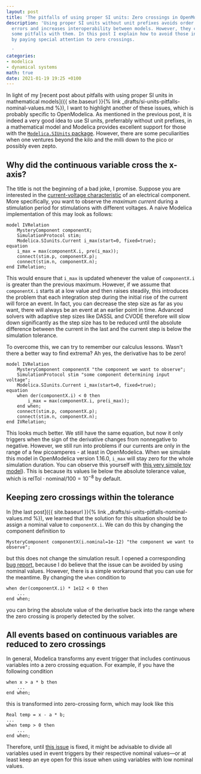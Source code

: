```yaml
---
layout: post
title: 'The pitfalls of using proper SI units: Zero crossings in OpenModelica'
description: 'Using proper SI units without unit prefixes avoids order of magnitude
  errors and increases interoperability between models. However, they can also bring
  some pitfalls with them. In this post I explain how to avoid those in OpenModelica
  by paying special attention to zero crossings.

  '
categories:
- modelica
- dynamical systems
math: true
date: 2021-01-19 19:25 +0100
---
```

In light of my [recent post about pitfalls with using proper SI units in mathematical models]({{ site.baseurl }}{% link _drafts/si-units-pitfalls-nominal-values.md %}), I want to highlight another of these issues, which is probably specific to OpenModelica.
As mentioned in the previous post, it is indeed a very good idea to use SI units, preferrably without unit prefixes, in a mathematical model and Modelica provides excellent support for those with the [`Modelica.SIUnits` package](https://build.openmodelica.org/Documentation/Modelica.SIunits.html).
However, there are some peculiarities when one ventures beyond the kilo and the milli down to the pico or possibly even zepto.

## Why did the continuous variable cross the x-axis?

The title is not the beginning of a bad joke, I promise.
Suppose you are interested in the [current-voltage characteristic](https://en.wikipedia.org/wiki/Current%E2%80%93voltage_characteristic) of an electrical component.
More specifically, you want to observe the *maximum current* during a stimulation period for stimulations with different voltages.
A naive Modelica implementation of this may look as follows:

```modelica
model IVRelation
    MysteryComponent componentX;
    SimulationProtocol stim;
    Modelica.SIunits.Current i_max(start=0, fixed=true);
equation
    i_max = max(componentX.i, pre(i_max));
    connect(stim.p, componentX.p);
    connect(stim.n, componentX.n);
end IVRelation;
```

This would ensure that `i_max` is updated whenever the value of `componentX.i` is greater than the previous maximum.
However, if we assume that `componentX.i` starts at a low value and then raises steadily, this introduces the problem that each integration step during the initial rise of the current will force an event.
In fact, you can decrease the step size as far as you want, there will always be an event at an earlier point in time.
Advanced solvers with adaptive step sizes like DASSL and CVODE therefore will slow down significantly as the step size has to be reduced until the absolute difference between the current in the last and the current step is below the simulation tolerance.

To overcome this, we can try to remember our calculus lessons.
Wasn't there a better way to find extrema?
Ah yes, the derivative has to be zero!

```modelica
model IVRelation
    MysteryComponent componentX "the component we want to observe";
    SimulationProtocol stim "some component determining input voltage";
    Modelica.SIunits.Current i_max(start=0, fixed=true);
equation
    when der(componentX.i) < 0 then
        i_max = max(componentX.i, pre(i_max));
    end when;
    connect(stim.p, componentX.p);
    connect(stim.n, componentX.n);
end IVRelation;
```

This looks much better.
We still have the same equation, but now it only triggers when the sign of the derivative changes from nonnegative to negative.
However, we still run into problems if our currents are only in the range of a few picoamperes - at least in OpenModelica.
When we simulate this model in OpenModelica version 1.16.0, `i_max` will stay zero for the whole simulation duration.
You can observe this yourself with [this very simple toy model](https://github.com/CSchoel/inamo/blob/main/bugreports/ZeroCrossing.mo)).
This is because its values lie below the absolute tolerance value, which is $\text{relTol} \cdot \text{nominal} / 100 = 10^{-8}$ by default.

## Keeping zero crossings within the tolerance

In [the last post]({{ site.baseurl }}{% link _drafts/si-units-pitfalls-nominal-values.md %}), we learned that the solution for this situation should be to assign a nominal value to `componentX.i`.
We can do this by changing the component definition to

```modelica
MysteryComponent componentX(i.nominal=1e-12) "the component we want to observe";
```

but this does not change the simulation result.
I opened a corresponding [bug report](https://github.com/OpenModelica/OpenModelica/issues/6970), because I do believe that the issue can be avoided by using nominal values.
However, there is a simple workaround that you can use for the meantime.
By changing the `when` condition to

```modelica
when der(componentX.i) * 1e12 < 0 then
    ...
end when;
```

you can bring the absolute value of the derivative back into the range where the zero crossing is properly detected by the solver.

## All events based on continuous variables are reduced to zero crossings

In general, Modelica transforms any event trigger that includes continuous variables into a zero crossing equation.
For example, if you have the following condition

```modelica
when x > a * b then
    ...
end when;
```

this is transformed into zero-crossing form, which may look like this

```modelica
Real temp = x - a * b;
...
when temp > 0 then
    ...
end when;
```

Therefore, until [this issue](https://github.com/OpenModelica/OpenModelica/issues/6970) is fixed, it might be advisable to divide all variables used in event triggers by their respective nominal values—or at least keep an eye open for this issue when using variables with low nominal values.